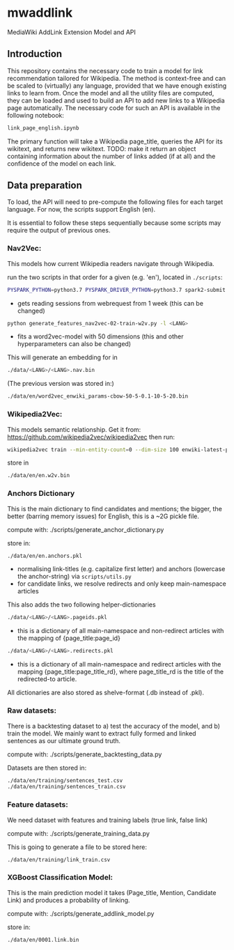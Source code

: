 # mwaddlink
MediaWiki AddLink Extension Model and API

## Introduction
This repository contains the necessary code to train a model for link recommendation tailored for Wikipedia.
The method is context-free and can be scaled to (virtually) any language, provided that we have enough existing links to learn from.
Once the model and all the utility files are computed, they can be loaded and used to build an API to add new links to a Wikipedia page automatically. The necessary code for such an API is available in the following notebook:

```bash
link_page_english.ipynb
```

The primary function will take a Wikipedia page_title, queries the API for its wikitext, and returns new wikitext.
TODO: make it return an object containing information about the number of links added (if at all) and the confidence of the model on each link.

## Data preparation

To load, the API will need to pre-compute the following files for each target language. For now, the scripts support English (en).

It is essential to follow these steps sequentially because some scripts may require the output of previous ones.

### Nav2Vec:
This models how current Wikipedia readers navigate through Wikipedia.

run the two scripts in that order for a given <LANG> (e.g. 'en'), located in ```./scripts```:
```bash
PYSPARK_PYTHON=python3.7 PYSPARK_DRIVER_PYTHON=python3.7 spark2-submit --master yarn --executor-memory 8G --executor-cores 4 --driver-memory 2G  generate_features_nav2vec-01-get-sessions.py -l <LANG>
```
- gets reading sessions from webrequest from 1 week (this can be changed)

```bash
python generate_features_nav2vec-02-train-w2v.py -l <LANG>
```
- fits a word2vec-model with 50 dimensions (this and other hyperparameters can also be changed)

This will generate an embedding for <LANG> in 
```bash
./data/<LANG>/<LANG>.nav.bin
```

(The previous version was stored in:)
```bash
./data/en/word2vec_enwiki_params-cbow-50-5-0.1-10-5-20.bin
```

### Wikipedia2Vec:
This models semantic relationship.
Get it from: https://github.com/wikipedia2vec/wikipedia2vec then run:
```bash
wikipedia2vec train --min-entity-count=0 --dim-size 100 enwiki-latest-pages-articles.xml.bz2 en.w2v.bin
```

store in
```bash
./data/en/en.w2v.bin
```

### Anchors Dictionary
This is the main dictionary to find candidates and mentions; the bigger, the better (barring memory issues) for English, this is a ~2G pickle file.

compute with: ./scripts/generate_anchor_dictionary.py <LANG>

store in:
```bash
./data/en/en.anchors.pkl
```
- normalising link-titles (e.g. capitalize first letter) and anchors (lowercase the anchor-string) via ```scripts/utils.py```
- for candidate links, we resolve redirects and only keep main-namespace articles

This also adds the two following helper-dictionaries
```bash
./data/<LANG>/<LANG>.pageids.pkl
```
- this is a dictionary of all main-namespace and non-redirect articles with the mapping of {page_title:page_id}

```bash
./data/<LANG>/<LANG>.redirects.pkl
```
- this is a dictionary of all main-namespace and redirect articles with the mapping {page_title:page_title_rd}, where page_title_rd is the title of the redirected-to article.


All dictionaries are also stored as shelve-format (.db instead of .pkl).


### Raw datasets:
There is a backtesting dataset to a) test the accuracy of the model, and b) train the model.
We mainly want to extract fully formed and linked sentences as our ultimate ground truth.

compute with: ./scripts/generate_backtesting_data.py

Datasets are then stored in:
```bash
./data/en/training/sentences_test.csv
./data/en/training/sentences_train.csv
```

### Feature datasets:
We need dataset with features and training labels (true link, false link)

compute with: ./scripts/generate_training_data.py

This is going to generate a file to be stored here:
```bash
./data/en/training/link_train.csv
```

### XGBoost Classification Model:
This is the main prediction model it takes (Page_title, Mention, Candidate Link) and produces a probability of linking.

compute with: ./scripts/generate_addlink_model.py

store in:
```bash
./data/en/0001.link.bin
```

